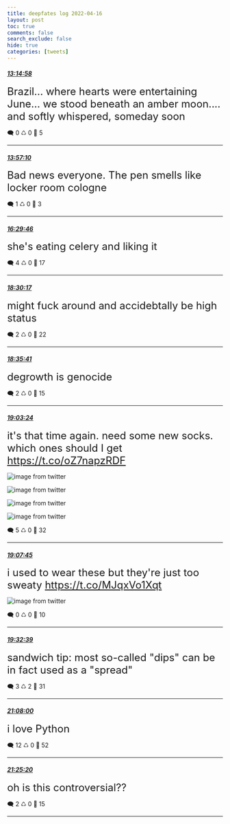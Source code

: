 ```yaml
---
title: deepfates log 2022-04-16
layout: post
toc: true
comments: false
search_exclude: false
hide: true
categories: [tweets]
---
```



#### <a href = "https://twitter.com/deepfates/status/1515408428558168065">*13:14:58*</a>

<font size="5">Brazil... where hearts were entertaining June... we stood beneath an amber moon.... and softly whispered, someday soon</font>



🗨️ 0 ♺ 0 🤍  5   

---
    
#### <a href = "https://twitter.com/deepfates/status/1515419046908411905">*13:57:10*</a>

<font size="5">Bad news everyone. The pen smells like locker room cologne</font>



🗨️ 1 ♺ 0 🤍  3   

---
    
#### <a href = "https://twitter.com/deepfates/status/1515457450354393090">*16:29:46*</a>

<font size="5">she's eating celery and liking it</font>



🗨️ 4 ♺ 0 🤍  17   

---
    
#### <a href = "https://twitter.com/deepfates/status/1515487779437830147">*18:30:17*</a>

<font size="5">might fuck around and accidebtally be high status</font>



🗨️ 2 ♺ 0 🤍  22   

---
    
#### <a href = "https://twitter.com/deepfates/status/1515489139591888905">*18:35:41*</a>

<font size="5">degrowth is genocide</font>



🗨️ 2 ♺ 0 🤍  15   

---
    
#### <a href = "https://twitter.com/deepfates/status/1515496111657603072">*19:03:24*</a>

<font size="5">it's that time again. need some new socks. which ones should I get  https://t.co/oZ7napzRDF</font>

![image from twitter](/images/from_twitter/FQgfrI0XwAgZYUd.jpg)

![image from twitter](/images/from_twitter/FQgfrVyWQAIBLwz.jpg)

![image from twitter](/images/from_twitter/FQgfribXMAcJ8tt.jpg)

![image from twitter](/images/from_twitter/FQgfrr7XwAYU893.jpg)


🗨️ 5 ♺ 0 🤍  32   

---
    
#### <a href = "https://twitter.com/deepfates/status/1515497206308036608">*19:07:45*</a>

<font size="5">i used to wear these but they're just too sweaty  https://t.co/MJqxVo1Xqt</font>

![image from twitter](/images/from_twitter/FQggrZPXEAIwghp.jpg)


🗨️ 0 ♺ 0 🤍  10   

---
    
#### <a href = "https://twitter.com/deepfates/status/1515503473219051522">*19:32:39*</a>

<font size="5">sandwich tip: most so-called "dips" can be in fact used as a "spread"</font>



🗨️ 3 ♺ 2 🤍  31   

---
    
#### <a href = "https://twitter.com/deepfates/status/1515527468827955201">*21:08:00*</a>

<font size="5">i love Python</font>



🗨️ 12 ♺ 0 🤍  52   

---
    
#### <a href = "https://twitter.com/deepfates/status/1515531830384021504">*21:25:20*</a>

<font size="5">oh is this controversial??</font>



🗨️ 2 ♺ 0 🤍  15   

---
    
            

